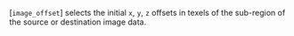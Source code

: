 [`image_offset`] selects the initial `x`, `y`, `z` offsets
in texels of the sub-region of the source or destination image data.